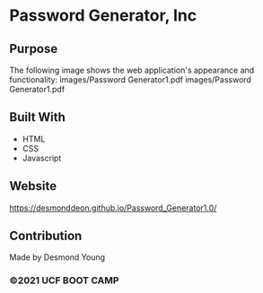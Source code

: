 # Password Generator, Inc

## Purpose
The following image shows the web application's appearance and functionality:
images/Password Generator1.pdf
images/Password Generator1.pdf


## Built With
* HTML
* CSS
* Javascript

## Website
https://desmonddeon.github.io/Password_Generator1.0/

## Contribution
Made by Desmond Young

### ©️2021 UCF BOOT CAMP
